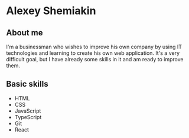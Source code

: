 # Alexey Shemiakin
## About me
I'm a businessman who wishes to improve his own company by using IT technologies and learning to create his own web application. It's a very difficult goal, but I have already some skills in it and am ready to improve them.
## Basic skills
* HTML
* CSS
* JavaScript
* TypeScript
* Git
* React